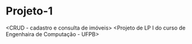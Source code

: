# Projeto-1

<CRUD - cadastro e consulta de imóveis>
<Projeto de LP I do curso de Engenhaira de Computação - UFPB>
